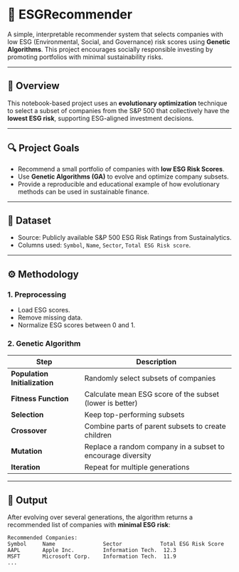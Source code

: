 # 🌿 ESGRecommender

A simple, interpretable recommender system that selects companies with low ESG (Environmental, Social, and Governance) risk scores using **Genetic Algorithms**. This project encourages socially responsible investing by promoting portfolios with minimal sustainability risks.

---

## 🧠 Overview

This notebook-based project uses an **evolutionary optimization** technique to select a subset of companies from the S&P 500 that collectively have the **lowest ESG risk**, supporting ESG-aligned investment decisions.

---

## 🔍 Project Goals

- Recommend a small portfolio of companies with **low ESG Risk Scores**.
- Use **Genetic Algorithms (GA)** to evolve and optimize company subsets.
- Provide a reproducible and educational example of how evolutionary methods can be used in sustainable finance.

---

## 📂 Dataset

- Source: Publicly available S&P 500 ESG Risk Ratings from Sustainalytics.
- Columns used: `Symbol`, `Name`, `Sector`, `Total ESG Risk score`.

---

## ⚙️ Methodology

### 1. Preprocessing
- Load ESG scores.
- Remove missing data.
- Normalize ESG scores between 0 and 1.

### 2. Genetic Algorithm

| Step         | Description |
|--------------|-------------|
| **Population Initialization** | Randomly select subsets of companies |
| **Fitness Function**         | Calculate mean ESG score of the subset (lower is better) |
| **Selection**                | Keep top-performing subsets |
| **Crossover**                | Combine parts of parent subsets to create children |
| **Mutation**                 | Replace a random company in a subset to encourage diversity |
| **Iteration**                | Repeat for multiple generations |

---

## 🏁 Output

After evolving over several generations, the algorithm returns a recommended list of companies with **minimal ESG risk**:

```text
Recommended Companies:
Symbol     Name               Sector            Total ESG Risk Score
AAPL       Apple Inc.         Information Tech.  12.3
MSFT       Microsoft Corp.    Information Tech.  11.9
...
